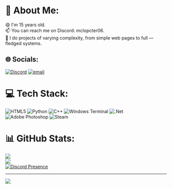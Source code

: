 # 💫 About Me:
😄 I'm 15 years old.<br>📫 You can reach me on Discord: mclopcter06.<br>🧪 I do projects of varying complexity, from simple web pages to full — fledged systems.


## 🌐 Socials:
[![Discord](https://img.shields.io/badge/Discord-%237289DA.svg?logo=discord&logoColor=white)](https://discord.gg/https://discord.com/users/853707565958823976) [![email](https://img.shields.io/badge/Email-D14836?logo=gmail&logoColor=white)](mailto:mclopcter.dev@gmail.com) 

# 💻 Tech Stack:
![HTML5](https://img.shields.io/badge/html5-%23E34F26.svg?style=for-the-badge&logo=html5&logoColor=white) ![Python](https://img.shields.io/badge/python-3670A0?style=for-the-badge&logo=python&logoColor=ffdd54) ![C++](https://img.shields.io/badge/c++-%2300599C.svg?style=for-the-badge&logo=c%2B%2B&logoColor=white) ![Windows Terminal](https://img.shields.io/badge/Windows%20Terminal-%234D4D4D.svg?style=for-the-badge&logo=windows-terminal&logoColor=white) ![.Net](https://img.shields.io/badge/.NET-5C2D91?style=for-the-badge&logo=.net&logoColor=white) ![Adobe Photoshop](https://img.shields.io/badge/adobe%20photoshop-%2331A8FF.svg?style=for-the-badge&logo=adobe%20photoshop&logoColor=white) ![Steam](https://img.shields.io/badge/steam-%23000000.svg?style=for-the-badge&logo=steam&logoColor=white)
# 📊 GitHub Stats:
![](https://github-readme-stats.vercel.app/api?username=McLopcter06&theme=shadow_green&hide_border=false&include_all_commits=true&count_private=false)<br/>
![](https://nirzak-streak-stats.vercel.app/?user=McLopcter06&theme=shadow_green&hide_border=false)<br/>
[![Discord Presence](https://lanyard.cnrad.dev/api/:id)](https://discord.com/users/853707565958823976)

---
[![](https://visitcount.itsvg.in/api?id=McLopcter06&icon=0&color=0)](https://visitcount.itsvg.in)

<!-- Proudly created with GPRM ( https://gprm.itsvg.in ) -->
